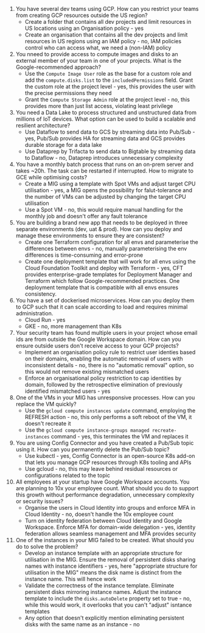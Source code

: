 1. You have several dev teams using GCP. How can you restrict your teams from creating GCP resources outside the US region?
    * Create a folder that contains all dev projects and limit resources in US locations using an Organisation policy - yes
    * Create an organisation that contains all the dev projects and limit resources in US regions using an IAM policy - no, IAM policies control who can access what, we need a (non-IAM) policy
1. You nneed to provide access to compute images and disks to an external member of your team in one of your projects. What is the Google-recommended approach?
    * Use the `Compute Image User` role as the base for a custom role and add the `compute.disks.list` to the `includedPermissions` field. Grant the custom role at the project level - yes, this provides the user with the precise permissions they need
    * Grant the `Compute Storage Admin` role at the project level - no, this provides more than just list access, violating least privilege
1. You need a Data Lake to process structured and unstructured data from millions of IoT devices. What option can be used to build a scalable and resilient architecture?
    * Use Dataflow to send data to GCS by streaming data into Pub/Sub - yes, Pub/Sub provides HA for streaming data and GCS provides durable storage for a data lake
    * Use Dataprep by Trifacta to send data to Bigtable by streaming data to Dataflow - no, Dataprep introduces unnecessary complexity
1. You have a monthly batch process that runs on an on-prem server and takes ~20h. The task can be restarted if interrupted. How to migrate to GCE while optimising costs?
    * Create a MIG using a template with Spot VMs and adjust target CPU utilisation - yes, a MIG opens the possibility for falut-tolerance and the number of VMs can be adjusted by changing the target CPU utilisation
    * Use a Spot VM - no, this would require manual handling for the monthly job and doesn't offer any fault tolerance
1. You are building a brand new app that needs to be deployed in three separate environments (dev, uat & prod). How can you deploy and manage these environments to ensure they are consistent?
    * Create one Terraform configuration for all envs and parameterise the differences between envs - no, manually parameterising the env differences is time-consuming and error-prone
    * Create one deployment template that will work for all envs using the Cloud Foundation Toolkit and deploy with Terraform - yes, CFT provides enterprise-grade templates for Deployment Manager and Terraform which follow Google-recommended practices. One deployment template that is compatible with all envs ensures consistency.
1. You have a set of dockerised microservices. How can you deploy them to GCP such that it can scale according to load and requires minimal administration.
    * Cloud Run - yes
    * GKE - no, more management than K8s
1. Your security team has found multiple users in your project whose email ids are from outside the Google Workspace domain. How can you ensure outside users don't receive access to your GCP projects?
    * Implement an organisation policy rule to restrict user identies based on their domains, enabling the automatic removal of users with inconsistent details - no, there is no "automatic removal" option, so this would not remove existing mismatched users
    * Enforce an organisational policy restriction to cap identities by domain, followed by the retrospective elimination of previously identified mismatched users - yes
1. One of the VMs in your MIG has unresponsive processes. How can you replace the VM quickly?
    * Use the `gcloud compute instances update` command, employing the REFRESH action - no, this only performs a soft reboot of the VM, it doesn't recreate it
    * Use the `gcloud compute instance-groups managed recreate-instances` command - yes, this terminates the VM and replaces it
1. You are using Config Connector and you have created a Pub/Sub topic using it. How can you permanently delete the Pub/Sub topic?
    * Use kubectl - yes, Config Connector is an open-source K8s add-on that lets you manage GCP resources through K8s tooling and APIs
    * Use gcloud - no, this may leave behind residual resources or configurations related to the topic
1. All employees at your startup have Google Workspace accounts. You are planning to 10x your employee count. What should you do to support this growth without performance degradation, unnecessary complexity or security issues?
    * Organise the users in Cloud Identity into groups and enforce MFA in Cloud Identity - no, doesn't handle the 10x employee count
    * Turn on identity federation between Cloud Identity and Google Workspace. Enforce MFA for domain-wide delegation - yes, identity federation allows seamless management and MFA provides security
1. One of the instances in your MIG failed to be created. What should you do to solve the problem?
    * Develop an instance template with an appropriate structure for utilisation in the MIG. Ensure the removal of persistent disks sharing names with instance identifiers - yes, here "appropriate structure for utilisation in the MIG" means the disk name is distinct from the instance name. This will hence work
    * Validate the correctness of the instance template. Eliminate persistent disks mirroring instance names. Adjust the instance template to include the `disks.autoDelete` property set to true - no, while this would work, it overlooks that you can't "adjust" isntance templates
    * Any option that doesn't explicitly mention eliminating persistent disks with the same name as an instance - no